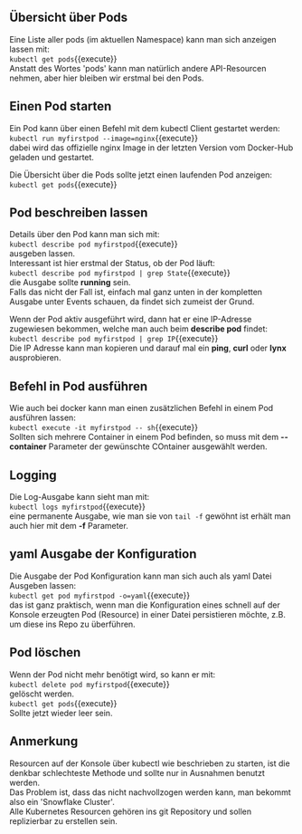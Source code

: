 ## Übersicht über Pods
Eine Liste aller pods (im aktuellen Namespace) kann man sich anzeigen lassen mit:   
`kubectl get pods`{{execute}}   
Anstatt des Wortes 'pods' kann man natürlich andere API-Resourcen nehmen, aber hier bleiben wir erstmal bei den Pods.

## Einen Pod starten
Ein Pod kann über einen Befehl mit dem kubectl Client gestartet werden:   
`kubectl run myfirstpod --image=nginx`{{execute}}   
dabei wird das offizielle nginx Image in der letzten Version vom Docker-Hub geladen und gestartet.  

Die Übersicht über die Pods sollte jetzt einen laufenden Pod anzeigen:      
`kubectl get pods`{{execute}}   
## Pod beschreiben lassen
Details über den Pod kann man sich mit:   
`kubectl describe pod myfirstpod`{{execute}}   
ausgeben lassen.  
Interessant ist hier erstmal der Status, ob der Pod läuft:   
`kubectl describe pod myfirstpod | grep State`{{execute}}   
die Ausgabe sollte **running** sein.   
Falls das nicht der Fall ist, einfach mal ganz unten in der kompletten Ausgabe unter Events schauen, da findet sich zumeist der Grund.   
    
Wenn der Pod aktiv ausgeführt wird, dann hat er eine IP-Adresse zugewiesen bekommen, welche man auch beim **describe pod** findet:   
 `kubectl describe pod myfirstpod | grep IP`{{execute}}    
 Die IP Adresse kann man kopieren und darauf mal ein **ping**, **curl** oder **lynx** ausprobieren.  

 ## Befehl in Pod ausführen 
 Wie auch bei docker kann man einen zusätzlichen Befehl in einem Pod ausführen lassen:   
 `kubectl execute -it myfirstpod -- sh`{{execute}}   
 Sollten sich mehrere Container in einem Pod befinden, so muss mit dem **--container** Parameter der gewünschte COntainer ausgewählt werden.

 ## Logging
 Die Log-Ausgabe kann sieht man mit:   
 `kubectl logs myfirstpod`{{execute}}   
 eine permanente Ausgabe, wie man sie von `tail -f` gewöhnt ist erhält man auch hier mit dem **-f** Parameter. 

## yaml Ausgabe der Konfiguration
Die Ausgabe der Pod Konfiguration kann man sich auch als yaml Datei Ausgeben lassen:  
`kubectl get pod myfirstpod -o=yaml`{{execute}}   
das ist ganz praktisch, wenn man die Konfiguration eines schnell auf der Konsole erzeugten Pod (Resource) in einer Datei persistieren möchte, z.B. um diese ins Repo zu überführen.    

## Pod löschen
Wenn der Pod nicht mehr benötigt wird, so kann er mit:   
`kubectl delete pod myfirstpod`{{execute}}   
gelöscht werden.   
`kubectl get pods`{{execute}}   
Sollte jetzt wieder leer sein.

## Anmerkung
Resourcen auf der Konsole über kubectl wie beschrieben zu starten, ist die denkbar schlechteste Methode und sollte nur in Ausnahmen benutzt werden.   
Das Problem ist, dass das nicht nachvollzogen werden kann, man bekommt also ein 'Snowflake Cluster'.   
Alle Kubernetes Resourcen gehören ins git Repository und sollen replizierbar zu erstellen sein.      


